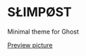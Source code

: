 SŁIMPØST
========

Minimal theme for Ghost

[Preview picture](https://raw.github.com/bzhnyau/slimpost/master/preview.png)